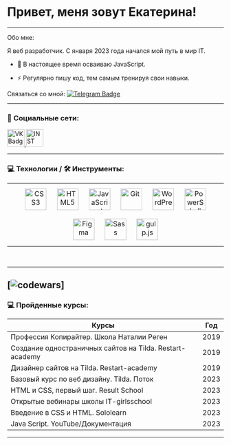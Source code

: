 # Привет, меня зовут Екатерина!

---

Обо мне:

Я веб разработчик. С января 2023 года начался мой путь в мир IT.

- :seedling: В настоящее время осваиваю JavaScript.

- :zap: Регулярно пишу код, тем самым тренируя свои навыки.

Cвязаться со мной: [![Telegram Badge](https://img.shields.io/badge/-ekaterinaatet-skyblue?style=flat&logo=Telegram&logoColor=white)](https://t.me/ekaterinaatet)

---

### 🤝 Социальные сети:

 <a href="https://vk.com/id47677518" target="_blank">
      <img src="https://cdn-icons-png.flaticon.com/512/145/145813.png" width="40" height="40" alt="VK Badge"/>
    </a>
<a href="https://instagram.com/katerinatet_" target="_blank">
      <img src="https://cdn.icon-icons.com/icons2/1211/PNG/512/1491580635-yumminkysocialmedia26_83102.png" width="40" height="40" alt="INST Badge"/>
    </a>

---

### 💻 Технологии / 🛠 Инструменты:

<table><tr><td valign="top" width="100%">

<div align="center">  
<a href="https://www.w3schools.com/css/" target="_blank"><img style="margin: 10px" src="https://profilinator.rishav.dev/skills-assets/css3-original-wordmark.svg" alt="CSS3" height="50" /></a>  
<a href="https://en.wikipedia.org/wiki/HTML5" target="_blank"><img style="margin: 10px" src="https://profilinator.rishav.dev/skills-assets/html5-original-wordmark.svg" alt="HTML5" height="50" /></a>  
<a href="https://www.javascript.com/" target="_blank"><img style="margin: 10px" src="https://profilinator.rishav.dev/skills-assets/javascript-original.svg" alt="JavaScript" height="50" /></a>  
<a href="https://github.com/" target="_blank"><img style="margin: 10px" src="https://profilinator.rishav.dev/skills-assets/git-scm-icon.svg" alt="Git" height="50" /></a>  
<a href="https://wordpress.com/" target="_blank"><img style="margin: 10px" src="https://profilinator.rishav.dev/skills-assets/wordpress.png" alt="WordPress" height="50" /></a>  
<a href="https://docs.microsoft.com/en-us/powershell/" target="_blank"><img style="margin: 10px" src="https://profilinator.rishav.dev/skills-assets/powershell.png" alt="PowerShell" height="50" /></a>  
<a href="https://www.figma.com/" target="_blank"><img style="margin: 10px" src="https://profilinator.rishav.dev/skills-assets/figma-icon.svg" alt="Figma" height="50" /></a>  
<a href="https://sass-lang.com/" target="_blank"><img style="margin: 10px" src="https://profilinator.rishav.dev/skills-assets/sass-original.svg" alt="Sass" height="50" /></a>  
<a href="https://gulpjs.com/" target="_blank"><img style="margin: 10px" src="https://profilinator.rishav.dev/skills-assets/gulp-plain.svg" alt="gulp.js" height="50" /></a>  
</div>

</td></tr></table>

<br/>

---
[![codewars](https://www.codewars.com/users/EkaterinaEmelyanova/badges/small)]
---

### 💻 Пройденные курсы:

| Курсы                                                    | Год  |
| -------------------------------------------------------- | :--: |
| Профессия Копирайтер. Школа Наталии Реген                | 2019 |
| Создание одностраничных сайтов на Tilda. Restart-academy | 2019 |
| Дизайнер сайтов на Tilda. Restart-academy                | 2019 |
| Базовый курс по веб дизайну. Tilda. Поток                | 2023 |
| HTML и CSS, первый шаг. Result School                    | 2023 |
| Открытые вебинары школы IT-girlsschool                   | 2023 |
| Введение в CSS и HTML. Sololearn                         | 2023 |
| Java Script. YouTube/Документация                        | 2023 |

---
